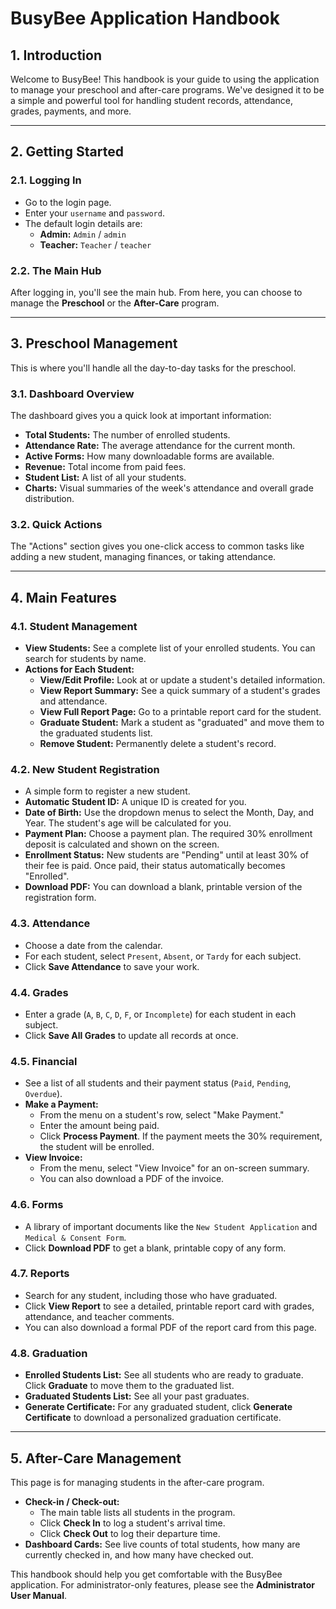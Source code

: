 # BusyBee Application Handbook

## 1. Introduction

Welcome to BusyBee! This handbook is your guide to using the application to manage your preschool and after-care programs. We've designed it to be a simple and powerful tool for handling student records, attendance, grades, payments, and more.

---

## 2. Getting Started

### 2.1. Logging In

-   Go to the login page.
-   Enter your `username` and `password`.
-   The default login details are:
    -   **Admin:** `Admin` / `admin`
    -   **Teacher:** `Teacher` / `teacher`

### 2.2. The Main Hub

After logging in, you'll see the main hub. From here, you can choose to manage the **Preschool** or the **After-Care** program.

---

## 3. Preschool Management

This is where you'll handle all the day-to-day tasks for the preschool.

### 3.1. Dashboard Overview

The dashboard gives you a quick look at important information:
-   **Total Students:** The number of enrolled students.
-   **Attendance Rate:** The average attendance for the current month.
-   **Active Forms:** How many downloadable forms are available.
-   **Revenue:** Total income from paid fees.
-   **Student List:** A list of all your students.
-   **Charts:** Visual summaries of the week's attendance and overall grade distribution.

### 3.2. Quick Actions

The "Actions" section gives you one-click access to common tasks like adding a new student, managing finances, or taking attendance.

---

## 4. Main Features

### 4.1. Student Management

-   **View Students:** See a complete list of your enrolled students. You can search for students by name.
-   **Actions for Each Student:**
    -   **View/Edit Profile:** Look at or update a student's detailed information.
    -   **View Report Summary:** See a quick summary of a student's grades and attendance.
    -   **View Full Report Page:** Go to a printable report card for the student.
    -   **Graduate Student:** Mark a student as "graduated" and move them to the graduated students list.
    -   **Remove Student:** Permanently delete a student's record.

### 4.2. New Student Registration

-   A simple form to register a new student.
-   **Automatic Student ID:** A unique ID is created for you.
-   **Date of Birth:** Use the dropdown menus to select the Month, Day, and Year. The student's age will be calculated for you.
-   **Payment Plan:** Choose a payment plan. The required 30% enrollment deposit is calculated and shown on the screen.
-   **Enrollment Status:** New students are "Pending" until at least 30% of their fee is paid. Once paid, their status automatically becomes "Enrolled".
-   **Download PDF:** You can download a blank, printable version of the registration form.

### 4.3. Attendance

-   Choose a date from the calendar.
-   For each student, select `Present`, `Absent`, or `Tardy` for each subject.
-   Click **Save Attendance** to save your work.

### 4.4. Grades

-   Enter a grade (`A`, `B`, `C`, `D`, `F`, or `Incomplete`) for each student in each subject.
-   Click **Save All Grades** to update all records at once.

### 4.5. Financial

-   See a list of all students and their payment status (`Paid`, `Pending`, `Overdue`).
-   **Make a Payment:**
    -   From the menu on a student's row, select "Make Payment."
    -   Enter the amount being paid.
    -   Click **Process Payment**. If the payment meets the 30% requirement, the student will be enrolled.
-   **View Invoice:**
    -   From the menu, select "View Invoice" for an on-screen summary.
    -   You can also download a PDF of the invoice.

### 4.6. Forms

-   A library of important documents like the `New Student Application` and `Medical & Consent Form`.
-   Click **Download PDF** to get a blank, printable copy of any form.

### 4.7. Reports

-   Search for any student, including those who have graduated.
-   Click **View Report** to see a detailed, printable report card with grades, attendance, and teacher comments.
-   You can also download a formal PDF of the report card from this page.

### 4.8. Graduation

-   **Enrolled Students List:** See all students who are ready to graduate. Click **Graduate** to move them to the graduated list.
-   **Graduated Students List:** See all your past graduates.
-   **Generate Certificate:** For any graduated student, click **Generate Certificate** to download a personalized graduation certificate.

---

## 5. After-Care Management

This page is for managing students in the after-care program.

-   **Check-in / Check-out:**
    -   The main table lists all students in the program.
    -   Click **Check In** to log a student's arrival time.
    -   Click **Check Out** to log their departure time.
-   **Dashboard Cards:** See live counts of total students, how many are currently checked in, and how many have checked out.

This handbook should help you get comfortable with the BusyBee application. For administrator-only features, please see the **Administrator User Manual**.
